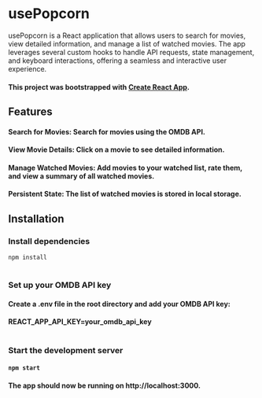 # usePopcorn

usePopcorn is a React application that allows users to search for movies, view detailed information, and manage a list of watched movies. The app leverages several custom hooks to handle API requests, state management, and keyboard interactions, offering a seamless and interactive user experience.
#### This project was bootstrapped with [Create React App](https://github.com/facebook/create-react-app).

## Features

#### Search for Movies: Search for movies using the OMDB API.
#### View Movie Details: Click on a movie to see detailed information.
#### Manage Watched Movies: Add movies to your watched list, rate them, and view a summary of all watched movies.
#### Persistent State: The list of watched movies is stored in local storage.

## Installation

###  Install dependencies 

`npm install`
#

### Set up your OMDB API key

#### Create a .env file in the root directory and add your OMDB API key:
#### REACT_APP_API_KEY=your_omdb_api_key

#

### Start the development server 

#### `npm start`
#### The app should now be running on http://localhost:3000.
